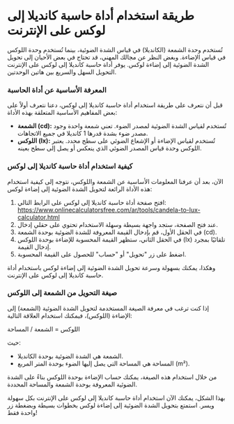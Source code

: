طريقة استخدام أداة حاسبة كانديلا إلى لوكس على الإنترنت
======================================================

تُستخدم وحدة الشمعة (الكانديلا) في قياس الشدة الضوئية، بينما تُستخدم وحدة اللوكس في قياس الإضاءة. وبغض النظر عن مجالك المهني، قد تحتاج في بعض الأحيان إلى تحويل الشدة الضوئية إلى إضاءة لوكس. يوفر أداة حاسبة كانديلا إلى لوكس على الإنترنت التحويل السهل والسريع بين هاتين الوحدتين.

### المعرفة الأساسية عن أداة الحاسبة

قبل أن نتعرف على طريقة استخدام أداة حاسبة كانديلا إلى لوكس، دعنا نتعرف أولاً على بعض المفاهيم الأساسية المتعلقة بهذه الأداة:

- **الشمعة (cd):** تُستخدم لقياس الشدة الضوئية لمصدر الضوء. تعني شمعة واحدة وجود مصدر ضوء بشدة قدرها 1 كانديلا في جميع الاتجاهات.
- **اللوكس (lx):** تُستخدم لقياس الإضاءة أو الإشعاع الضوئي على سطح محدد. يعتبر اللوكس وحدة قياس المصدر الضوئي الذي ينعكس أو يصل إلى سطح بعينه.

### كيفية استخدام أداة حاسبة كانديلا إلى لوكس

الآن، بعد أن عرفنا المعلومات الأساسية عن الشمعة واللوكس، نتوجه إلى كيفية استخدام هذه الأداة الرائعة لتحويل الشدة الضوئية إلى إضاءة لوكس:

1. افتح صفحة أداة حاسبة كانديلا إلى لوكس على الرابط التالي: <https://www.onlinecalculatorsfree.com/ar/tools/candela-to-lux-calculator.html>
2. عند فتح الصفحة، ستجد واجهة بسيطة وسهلة الاستخدام تحتوي على حقلي إدخال.
3. في الحقل الأول، قم بإدخال القيمة المعروفة للشدة الضوئية بوحدة الشمعة (cd).
4. في الحقل الثاني، ستظهر القيمة المحسوبة للإضاءة بوحدة اللوكس (lx) تلقائيًا بمجرد إدخال القيمة.
5. اضغط على زر "تحويل" أو "حساب" للحصول على القيمة المحسوبة.

وهكذا، يمكنك بسهولة وسرعة تحويل الشدة الضوئية إلى إضاءة لوكس باستخدام أداة حاسبة كانديلا إلى لوكس على الإنترنت.

### صيغة التحويل من الشمعة إلى اللوكس

إذا كنت ترغب في معرفة الصيغة المستخدمة لتحويل الشدة الضوئية (الشمعة) إلى الإضاءة (اللوكس)، فيمكنك استخدام العلاقة التالية:

اللوكس = الشمعة / المساحة

حيث:

- الشمعة هي الشدة الضوئية بوحدة الكانديلا.
- المساحة هي المساحة التي يصل إليها الضوء بوحدة المتر المربع (m²).

من خلال استخدام هذه الصيغة، يمكنك حساب الإضاءة بوحدة اللوكس بناءً على الشدة الضوئية المعروفة بوحدة الشمعة والمساحة المحددة.

بهذا الشكل، يمكنك الآن استخدام أداة حاسبة كانديلا إلى لوكس على الإنترنت بكل سهولة ويسر. استمتع بتحويل الشدة الضوئية إلى إضاءة لوكس بخطوات بسيطة وبضغطة زر واحدة فقط!